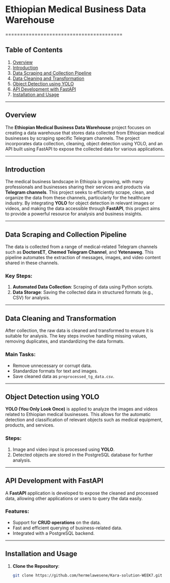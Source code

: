 # Ethiopian Medical Business Data Warehouse
========================================

## Table of Contents
1. [Overview](#overview)
2. [Introduction](#introduction)
3. [Data Scraping and Collection Pipeline](#data-scraping-and-collection-pipeline)
4. [Data Cleaning and Transformation](#data-cleaning-and-transformation)
5. [Object Detection using YOLO](#object-detection-using-yolo)
6. [API Development with FastAPI](#api-development-with-fastapi)
7. [Installation and Usage](#installation-and-usage)

---

## Overview
The **Ethiopian Medical Business Data Warehouse** project focuses on creating a data warehouse that stores data collected from Ethiopian medical businesses by scraping specific Telegram channels. The project incorporates data collection, cleaning, object detection using YOLO, and an API built using FastAPI to expose the collected data for various applications.

---

## Introduction
The medical business landscape in Ethiopia is growing, with many professionals and businesses sharing their services and products via **Telegram channels**. This project seeks to efficiently scrape, clean, and organize the data from these channels, particularly for the healthcare industry. By integrating **YOLO** for object detection in relevant images or videos, and making the data accessible through **FastAPI**, this project aims to provide a powerful resource for analysis and business insights.

---

## Data Scraping and Collection Pipeline
The data is collected from a range of medical-related Telegram channels such as **DoctorsET**, **Chemed Telegram Channel**, and **Yetenaweg**. This pipeline automates the extraction of messages, images, and video content shared in these channels.

### Key Steps:
1. **Automated Data Collection**: Scraping of data using Python scripts.
2. **Data Storage**: Saving the collected data in structured formats (e.g., CSV) for analysis.

---

## Data Cleaning and Transformation
After collection, the raw data is cleaned and transformed to ensure it is suitable for analysis. The key steps involve handling missing values, removing duplicates, and standardizing the data formats.

### Main Tasks:
- Remove unnecessary or corrupt data.
- Standardize formats for text and images.
- Save cleaned data as `preprocessed_tg_data.csv`.

---

## Object Detection using YOLO
**YOLO (You Only Look Once)** is applied to analyze the images and videos related to Ethiopian medical businesses. This allows for the automatic detection and classification of relevant objects such as medical equipment, products, and services.

### Steps:
1. Image and video input is processed using **YOLO**.
2. Detected objects are stored in the PostgreSQL database for further analysis.

---

## API Development with FastAPI
A **FastAPI** application is developed to expose the cleaned and processed data, allowing other applications or users to query the data easily.

### Features:
- Support for **CRUD operations** on the data.
- Fast and efficient querying of business-related data.
- Integrated with a PostgreSQL backend.

---

## Installation and Usage

1. **Clone the Repository**:
   ```bash
   git clone https://github.com/hermelawesene/Kara-solution-WEEK7.git
   ```
   
